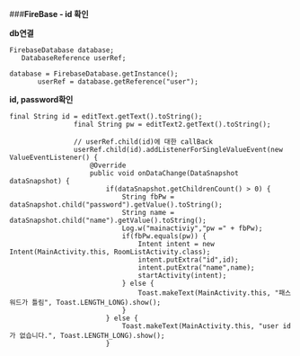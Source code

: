 ###**FireBase - id 확인**

**db연결**

	FirebaseDatabase database;
	   DatabaseReference userRef;
	
	database = FirebaseDatabase.getInstance();
	       userRef = database.getReference("user");


**id, password확인**

	final String id = editText.getText().toString();
	                final String pw = editText2.getText().toString();
	
	                // userRef.child(id)에 대한 callBack
	                userRef.child(id).addListenerForSingleValueEvent(new ValueEventListener() {
	                    @Override
	                    public void onDataChange(DataSnapshot dataSnapshot) {
	                        if(dataSnapshot.getChildrenCount() > 0) {
	                            String fbPw = dataSnapshot.child("password").getValue().toString();
	                            String name = dataSnapshot.child("name").getValue().toString();
	                            Log.w("mainactiviy","pw =" + fbPw);
	                            if(fbPw.equals(pw)) {
	                                Intent intent = new Intent(MainActivity.this, RoomListActivity.class);
	                                intent.putExtra("id",id);
	                                intent.putExtra("name",name);
	                                startActivity(intent);
	                            } else {
	                                Toast.makeText(MainActivity.this, "패스워드가 틀림", Toast.LENGTH_LONG).show();
	                            }
	                        } else {
	                            Toast.makeText(MainActivity.this, "user id가 없습니다.", Toast.LENGTH_LONG).show();
	                        }